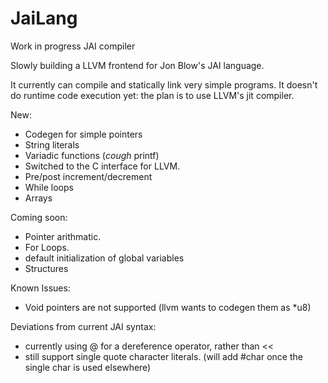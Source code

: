 # JaiLang
Work in progress JAI compiler

Slowly building a LLVM frontend for Jon Blow's JAI language.

It currently can compile and statically link very simple programs. It doesn't do runtime code execution yet: the plan is to use LLVM's jit compiler.

New:
  * Codegen for simple pointers
  * String literals
  * Variadic functions (*cough* printf)
  * Switched to the C interface for LLVM.
  * Pre/post increment/decrement
  * While loops
  * Arrays

Coming soon:
  * Pointer arithmatic.
  * For Loops.
  * default initialization of global variables
  * Structures

Known Issues:
  * Void pointers are not supported (llvm wants to codegen them as *u8)

Deviations from current JAI syntax:
  * currently using @ for a dereference operator, rather than <<
  * still support single quote character literals. (will add #char once the single char is used elsewhere)
